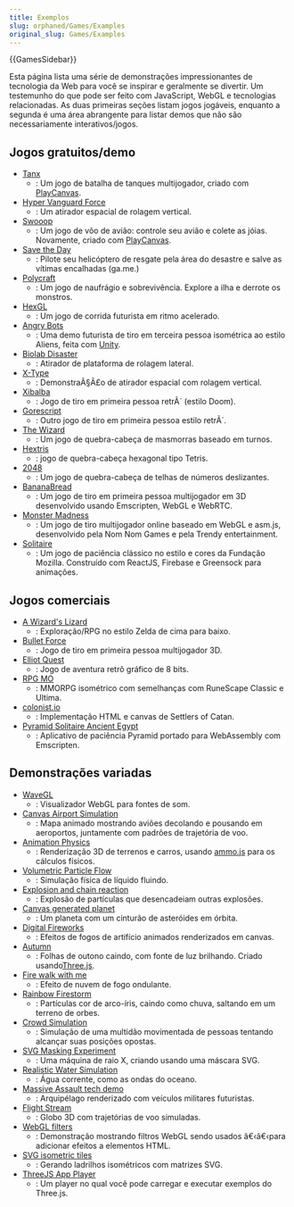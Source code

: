 ```yaml
---
title: Exemplos
slug: orphaned/Games/Examples
original_slug: Games/Examples
---
```


{{GamesSidebar}}

Esta página lista uma série de demonstrações impressionantes de tecnologia da Web para você se inspirar e geralmente se divertir. Um testemunho do que pode ser feito com JavaScript, WebGL e tecnologias relacionadas. As duas primeiras seções listam jogos jogáveis, enquanto a segunda é uma área abrangente para listar demos que não são necessariamente interativos/jogos.

## Jogos gratuitos/demo

- [Tanx](https://tanx.io/)
  - : Um jogo de batalha de tanques multijogador, criado com [PlayCanvas](https://playcanvas.com/).
- [Hyper Vanguard Force](https://robertsspaceindustries.com/comm-link/transmission/14704-Hyper-Vanguard-Force)
  - : Um atirador espacial de rolagem vertical.
- [Swooop](https://playcanv.as/p/JtL2iqIH)
  - : Um jogo de vôo de avião: controle seu avião e colete as jóias. Novamente, criado com [PlayCanvas](https://playcanvas.com/).
- [Save the Day](https://ga.me/games/save-the-day)
  - : Pilote seu helicóptero de resgate pela área do desastre e salve as vítimas encalhadas (ga.me.)
- [Polycraft](https://ga.me/games/polycraft)
  - : Um jogo de naufrágio e sobrevivência. Explore a ilha e derrote os monstros.
- [HexGL](https://hexgl.bkcore.com/)
  - : Um jogo de corrida futurista em ritmo acelerado.
- [Angry Bots](https://beta.unity3d.com/jonas/AngryBots/)
  - : Uma demo futurista de tiro em terceira pessoa isométrica ao estilo Aliens, feita com [Unity](https://unity.com/).
- [Biolab Disaster](https://playbiolab.com/)
  - : Atirador de plataforma de rolagem lateral.
- [X-Type](https://phoboslab.org/xtype/)
  - : DemonstraÃ§Ã£o de atirador espacial com rolagem vertical.
- [Xibalba](https://phoboslab.org/xibalba/)
  - : Jogo de tiro em primeira pessoa retrÃ´ (estilo Doom).
- [Gorescript](https://timeinvariant.github.io/gorescript/play/)
  - : Outro jogo de tiro em primeira pessoa estilo retrÃ´.
- [The Wizard](https://hypnoticowl.com/games/the-wizard/)
  - : Um jogo de quebra-cabeça de masmorras baseado em turnos.
- [Hextris](https://hextris.io/)
  - : jogo de quebra-cabeça hexagonal tipo Tetris.
- [2048](https://gabrielecirulli.github.io/2048/)
  - : Um jogo de quebra-cabeça de telhas de números deslizantes.
- [BananaBread](https://github.com/kripken/BananaBread/)
  - : Um jogo de tiro em primeira pessoa multijogador em 3D desenvolvido usando Emscripten, WebGL e WebRTC.
- [Monster Madness](https://hacks.mozilla.org/2013/12/monster-madness-creating-games-on-the-web-with-emscripten/)
  - : Um jogo de tiro multijogador online baseado em WebGL e asm.js, desenvolvido pela Nom Nom Games e pela Trendy entertainment.
- [Solitaire](https://online-solitaire.com/mozilla-foundation)
  - : Um jogo de paciência clássico no estilo e cores da Fundação Mozilla. Construído com ReactJS, Firebase e Greensock para animações.

## Jogos comerciais

- [A Wizard's Lizard](http://www.wizardslizard.com/)
  - : Exploração/RPG no estilo Zelda de cima para baixo.
- [Bullet Force](https://www.crazygames.com/game/bullet-force-multiplayer)
  - : Jogo de tiro em primeira pessoa multijogador 3D.
- [Elliot Quest](https://elliotquest.com/)
  - : Jogo de aventura retrô gráfico de 8 bits.
- [RPG MO](https://data.mo.ee/index2.html)
  - : MMORPG isométrico com semelhanças com RuneScape Classic e Ultima.
- [colonist.io](https://colonist.io/)
  - : Implementação HTML e canvas de Settlers of Catan.
- [Pyramid Solitaire Ancient Egypt](https://www.solitaireparadise.com/games_list/pyramid_solitaire_ancient_egypt.html)
  - : Aplicativo de paciência Pyramid portado para WebAssembly com Emscripten.

## Demonstrações variadas

- [WaveGL](https://github.com/gre/wavegl)
  - : Visualizador WebGL para fontes de som.
- [Canvas Airport Simulation](https://codepen.io/jackrugile/pen/oNgrYm)
  - : Mapa animado mostrando aviões decolando e pousando em aeroportos, juntamente com padrões de trajetória de voo.
- [Animation Physics](https://alteredqualia.com/xg/examples/animation_physics_terrain.html)
  - : Renderização 3D de terrenos e carros, usando [ammo.js](https://github.com/kripken/ammo.js) para os cálculos físicos.
- [Volumetric Particle Flow](https://david.li/flow/)
  - : Simulação física de líquido fluindo.
- [Explosion and chain reaction](https://codepen.io/artzub/pen/KKBjeN)
  - : Explosão de partículas que desencadeiam outras explosões.
- [Canvas generated planet](https://codepen.io/AshKyd/pen/MWqbrN)
  - : Um planeta com um cinturão de asteróides em órbita.
- [Digital Fireworks](https://codepen.io/zadvorsky/pen/zYXgxQ)
  - : Efeitos de fogos de artifício animados renderizados em canvas.
- [Autumn](http://oos.moxiecode.com/js_webgl/autumn/)
  - : Folhas de outono caindo, com fonte de luz brilhando. Criado usando[Three.js](https://github.com/mrdoob/three.js).
- [Fire walk with me](https://inear.se/fireshader/)
  - : Efeito de nuvem de fogo ondulante.
- [Rainbow Firestorm](https://codepen.io/jackrugile/pen/ExryNq)
  - : Partículas cor de arco-íris, caindo como chuva, saltando em um terreno de orbes.
- [Crowd Simulation](http://visualiser.fr/babylon/crowd/)
  - : Simulação de uma multidão movimentada de pessoas tentando alcançar suas posições opostas.
- [SVG Masking Experiment](https://codepen.io/noeldelgado/pen/ByxQjL)
  - : Uma máquina de raio X, criando usando uma máscara SVG.
- [Realistic Water Simulation](https://www.shadertoy.com/view/Ms2SD1)
  - : Água corrente, como as ondas do oceano.
- [Massive Assault tech demo](http://massiveassaultnetwork.com/html5/)
  - : Arquipélago renderizado com veículos militares futuristas.
- [Flight Stream](https://callumprentice.github.io/apps/flight_stream/index.html)
  - : Globo 3D com trajetórias de voo simuladas.
- [WebGL filters](https://pixelscommander.com/polygon/htmlgl/demo/filters.html)
  - : Demonstração mostrando filtros WebGL sendo usados â€‹â€‹para adicionar efeitos a elementos HTML.
- [SVG isometric tiles](https://codepen.io/AshKyd/pen/zxmgzV)
  - : Gerando ladrilhos isométricos com matrizes SVG.
- [ThreeJS App Player](https://jsfiddle.net/jetienne/rkth90c9/)
  - : Um player no qual você pode carregar e executar exemplos do Three.js.
